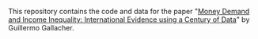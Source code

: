 This repository contains the code and data for the paper "[Money Demand and Income Inequality: International Evidence using a Century of Data](https://guillgall.github.io/files/Draft_MDI.pdf)" by Guillermo Gallacher.

